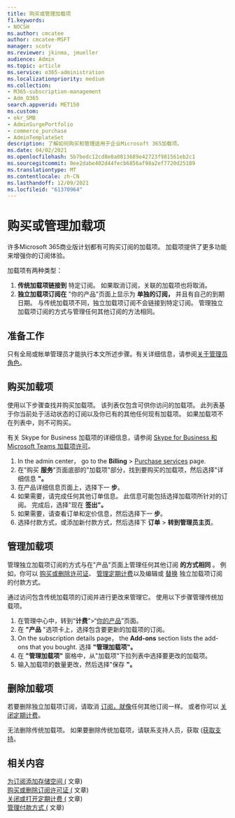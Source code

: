 ```yaml
---
title: 购买或管理加载项
f1.keywords:
- NOCSH
ms.author: cmcatee
author: cmcatee-MSFT
manager: scotv
ms.reviewer: jkinma, jmueller
audience: Admin
ms.topic: article
ms.service: o365-administration
ms.localizationpriority: medium
ms.collection:
- M365-subscription-management
- Adm_O365
search.appverid: MET150
ms.custom:
- okr_SMB
- AdminSurgePortfolio
- commerce_purchase
- AdminTemplateSet
description: 了解如何购买和管理适用于企业Microsoft 365加载项。
ms.date: 04/02/2021
ms.openlocfilehash: 5b7bedc12cd8e8a0813689e42723f981561eb2c1
ms.sourcegitcommit: 0ee2dabe402d44fecb6856af98a2ef7720d25189
ms.translationtype: MT
ms.contentlocale: zh-CN
ms.lasthandoff: 12/09/2021
ms.locfileid: "61370964"
---
```

# <a name="buy-or-manage-add-ons"></a>购买或管理加载项

许多Microsoft 365商业版计划都有可购买订阅的加载项。 加载项提供了更多功能来增强你的订阅体验。

加载项有两种类型：

1. **传统加载项链接到** 特定订阅。 如果取消订阅，关联的加载项也将取消。
2. **独立加载项订阅在** "你的产品"页面上显示为 **单独的订阅，** 并且有自己的到期日期。 与传统加载项不同，独立加载项订阅不会链接到特定订阅。 管理独立加载项订阅的方式与管理任何其他订阅的方法相同。

## <a name="before-you-begin"></a>准备工作

只有全局或帐单管理员才能执行本文所述步骤。有关详细信息，请参阅[关于管理员角色](../admin/add-users/about-admin-roles.md)。

## <a name="buy-an-add-on"></a>购买加载项

使用以下步骤查找并购买加载项。 该列表仅包含可供你访问的加载项。 此列表基于你当前处于活动状态的订阅以及你已有的其他任何现有加载项。 如果加载项不在列表中，则不可购买。

有关 Skype for Business 加载项的详细信息，请参阅 [Skype for Business 和 Microsoft Teams 加载项许可](/SkypeForBusiness/skype-for-business-and-microsoft-teams-add-on-licensing/skype-for-business-and-microsoft-teams-add-on-licensing)。

1. In the admin center， go to the **Billing** \> <a href="https://go.microsoft.com/fwlink/p/?linkid=868433" target="_blank">Purchase services</a> page.
2. 在"购买 **服务**"页面底部的"加载项"部分，找到要购买的加载项，然后选择"详细信息 **"。**
3. 在产品详细信息页面上，选择下一 **步**。
4. 如果需要，请完成任何其他订单信息。 此信息可能包括选择加载项所针对的订阅。 完成后，选择"现在 **签出"。**
5. 如果需要，请查看订单和定价信息，然后选择下一 **步**。
6. 选择付款方式，或添加新付款方式，然后选择下 **订单**  >  **转到管理员主页**。

## <a name="manage-an-add-on"></a>管理加载项

管理独立加载项订阅的方式与在"产品"页面上管理任何其他订阅 **的方式相同** 。 例如，你可以 [购买或删除许可证](licenses/buy-licenses.md)、 [管理定期计费](subscriptions/renew-your-subscription.md)以及编辑或 [替换](billing-and-payments/manage-payment-methods.md) 独立加载项订阅的付款方式。

通过访问包含传统加载项的订阅并进行更改来管理它。 使用以下步骤管理传统加载项。
  
1. 在管理中心中，转到“**计费**”\>“<a href="https://go.microsoft.com/fwlink/p/?linkid=842054" target="_blank">你的产品</a>”页面。
2. 在 **"产品** "选项卡上，选择包含要更新的加载项的订阅。
3. On the subscription details page， the **Add-ons** section lists the add-ons that you bought. 选择 **"管理加载项"。**
4. 在 **"管理加载项"** 窗格中，从"加载项"下拉列表中选择要更改的加载项。
5. 输入加载项的数量更改，然后选择"保存 **"。**

## <a name="remove-an-add-on"></a>删除加载项

若要删除独立加载项订阅，请取消 [订阅，就像](subscriptions/cancel-your-subscription.md)任何其他订阅一样。 或者你可以 [关闭定期计费](subscriptions/renew-your-subscription.md)。

无法删除传统加载项。 如果要删除传统加载项，请联系支持人员，获取 ([获取支持](../admin/get-help-support.md)。
  
## <a name="related-content"></a>相关内容

[为订阅添加存储空间 (](add-storage-space.md) 文章) \
[购买或删除订阅许可证 (](licenses/buy-licenses.md) 文章) \
[关闭或打开定期计费 (](subscriptions/renew-your-subscription.md#turn-recurring-billing-off-or-on) 文章) \
[管理付款方式 (](billing-and-payments/manage-payment-methods.md) 文章) 
